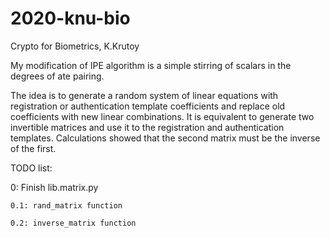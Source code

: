 # 2020-knu-bio
Crypto for Biometrics, K.Krutoy

My modification of IPE algorithm is a simple stirring of scalars in the degrees of ate pairing.

The idea is to generate a random system of linear equations with registration or authentication template coefficients and replace old coefficients with new linear combinations. It is equivalent to generate two invertible matrices and use it to the registration and authentication templates. Calculations showed that the second matrix must be the inverse of the first.

TODO list:

0: Finish lib.matrix.py

	0.1: rand_matrix function

	0.2: inverse_matrix function
